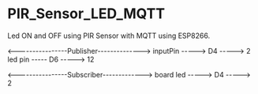 # PIR_Sensor_LED_MQTT
Led ON and OFF using PIR Sensor with MQTT using ESP8266.


<----------------Publisher-------------->
inputPin -----> D4 -----> 2
led pin ----- D6  -----> 12

<----------------Subscriber------------->
board led  -----> D4 -----> 2
